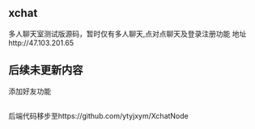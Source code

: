 <!-- # xchat

## Project setup
```
npm install
```

### Compiles and hot-reloads for development
```
npm run serve
```

### Compiles and minifies for production
```
npm run build
```

### Customize configuration
See [Configuration Reference](https://cli.vuejs.org/config/). -->
## xchat
多人聊天室测试版源码，暂时仅有多人聊天,点对点聊天及登录注册功能
地址http://47.103.201.65

## 后续未更新内容
添加好友功能
## 
后端代码移步至https://github.com/ytyjxym/XchatNode
